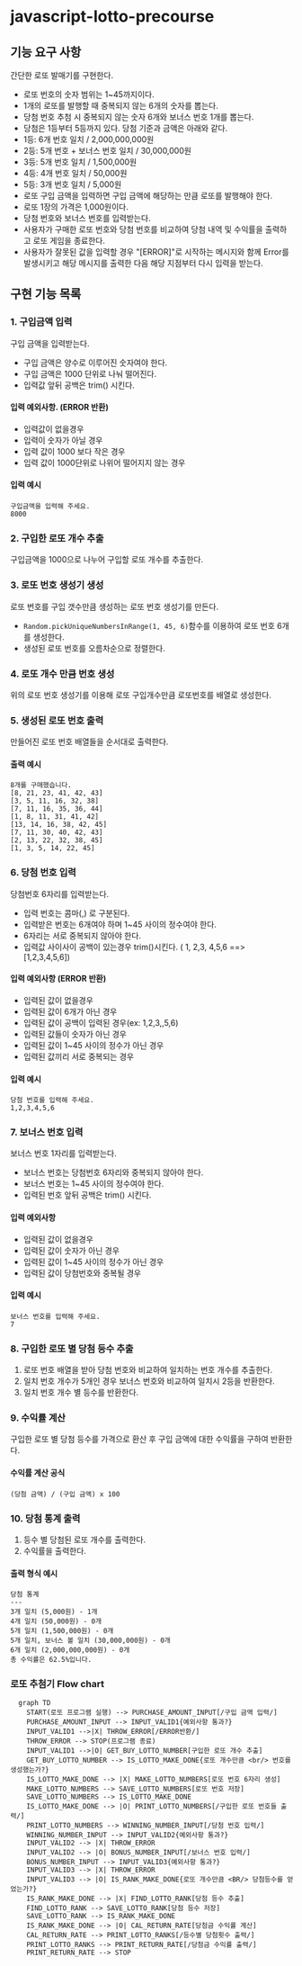 # javascript-lotto-precourse

## 기능 요구 사항

간단한 로또 발매기를 구현한다.

- 로또 번호의 숫자 범위는 1~45까지이다.
- 1개의 로또를 발행할 때 중복되지 않는 6개의 숫자를 뽑는다.
- 당첨 번호 추첨 시 중복되지 않는 숫자 6개와 보너스 번호 1개를 뽑는다.
- 당첨은 1등부터 5등까지 있다. 당첨 기준과 금액은 아래와 같다.
- 1등: 6개 번호 일치 / 2,000,000,000원
- 2등: 5개 번호 + 보너스 번호 일치 / 30,000,000원
- 3등: 5개 번호 일치 / 1,500,000원
- 4등: 4개 번호 일치 / 50,000원
- 5등: 3개 번호 일치 / 5,000원
- 로또 구입 금액을 입력하면 구입 금액에 해당하는 만큼 로또를 발행해야 한다.
- 로또 1장의 가격은 1,000원이다.
- 당첨 번호와 보너스 번호를 입력받는다.
- 사용자가 구매한 로또 번호와 당첨 번호를 비교하여 당첨 내역 및 수익률을 출력하고 로또 게임을 종료한다.
- 사용자가 잘못된 값을 입력할 경우 "[ERROR]"로 시작하는 메시지와 함께 Error를 발생시키고 해당 메시지를 출력한 다음 해당 지점부터 다시 입력을 받는다.

## 구현 기능 목록

### 1. 구입금액 입력

구입 금액을 입력받는다.

- 구입 금액은 양수로 이루어진 숫자여야 한다.
- 구입 금액은 1000 단위로 나눠 떨어진다.
- 입력값 앞뒤 공백은 trim() 시킨다.

#### 입력 예외사항. (ERROR 반환)

- 입력값이 없을경우
- 입력이 숫자가 아닐 경우
- 입력 값이 1000 보다 작은 경우
- 입력 값이 1000단위로 나위어 떨어지지 않는 경우

#### 입력 예시

```
구입금액을 입력해 주세요.
8000
```

### 2. 구입한 로또 개수 추출

구입금액을 1000으로 나누어 구입할 로또 개수를 추출한다.

### 3. 로또 번호 생성기 생성

로또 번호를 구입 갯수만큼 생성하는 로또 번호 생성기를 만든다.

- `Random.pickUniqueNumbersInRange(1, 45, 6)`함수를 이용하여 로또 번호 6개를 생성한다.
- 생성된 로또 번호를 오름차순으로 정렬한다.

### 4. 로또 개수 만큼 번호 생성

위의 로또 번호 생성기를 이용해 로또 구입개수만큼 로또번호를 배열로 생성한다.

### 5. 생성된 로또 번호 출력

만들어진 로또 번호 배열들을 순서대로 출력한다.

#### 출력 예시

```
8개를 구매했습니다.
[8, 21, 23, 41, 42, 43]
[3, 5, 11, 16, 32, 38]
[7, 11, 16, 35, 36, 44]
[1, 8, 11, 31, 41, 42]
[13, 14, 16, 38, 42, 45]
[7, 11, 30, 40, 42, 43]
[2, 13, 22, 32, 38, 45]
[1, 3, 5, 14, 22, 45]
```

### 6. 당첨 번호 입력

당첨번호 6자리를 입력받는다.

- 입력 번호는 콤마(,) 로 구분된다.
- 입력받은 번호는 6개여야 하며 1~45 사이의 정수여야 한다.
- 6자리는 서로 중복되지 않아야 한다.
- 입력값 사이사이 공백이 있는경우 trim()시킨다. ( 1, 2,3, 4,5,6 ==> [1,2,3,4,5,6])

#### 입력 예외사항 (ERROR 반환)

- 입력된 값이 없을경우
- 입력된 값이 6개가 아닌 경우
- 입력된 값이 공백이 입력된 경우(ex: 1,2,3,,5,6)
- 입력된 값들이 숫자가 아닌 경우
- 입력된 값이 1~45 사이의 정수가 아닌 경우
- 입력된 값끼리 서로 중복되는 경우

#### 입력 예시

```
당첨 번호를 입력해 주세요.
1,2,3,4,5,6
```

### 7. 보너스 번호 입력

보너스 번호 1자리를 입력받는다.

- 보너스 번호는 당첨번호 6자리와 중복되지 않아야 한다.
- 보너스 번호는 1~45 사이의 정수여야 한다.
- 입력된 번호 앞뒤 공백은 trim() 시킨다.

#### 입력 예외사항

- 입력된 값이 없을경우
- 입력된 값이 숫자가 아닌 경우
- 입력된 값이 1~45 사이의 정수가 아닌 경우
- 입력된 값이 당첨번호와 중복될 경우

#### 입력 예시

```
보너스 번호를 입력해 주세요.
7
```

### 8. 구입한 로또 별 당첨 등수 추출

1. 로또 번호 배열을 받아 당첨 번호와 비교하여 일치하는 번호 개수를 추출한다.
2. 일치 번호 개수가 5개인 경우 보너스 번호와 비교하여 일치시 2등을 반환한다.
3. 일치 번호 개수 별 등수를 반환한다.

### 9. 수익률 계산

구입한 로또 별 당첨 등수를 가격으로 환산 후 구입 금액에 대한 수익률을 구하여 반환한다.

#### 수익률 계산 공식

`(당첨 금액) / (구입 금액) x 100`

### 10. 당첨 통계 출력

1. 등수 별 당첨된 로또 개수를 출력한다.
2. 수익률을 출력한다.

#### 출력 형식 예시

```
당첨 통계
---
3개 일치 (5,000원) - 1개
4개 일치 (50,000원) - 0개
5개 일치 (1,500,000원) - 0개
5개 일치, 보너스 볼 일치 (30,000,000원) - 0개
6개 일치 (2,000,000,000원) - 0개
총 수익률은 62.5%입니다.
```

### 로또 추첨기 Flow chart

```mermaid
  graph TD
    START(로또 프로그램 실행) --> PURCHASE_AMOUNT_INPUT[/구입 금액 입력/]
    PURCHASE_AMOUNT_INPUT --> INPUT_VALID1{예외사항 통과?}
    INPUT_VALID1 -->|X| THROW_ERROR[/ERROR반환/]
    THROW_ERROR --> STOP(프로그램 종료)
    INPUT_VALID1 -->|O| GET_BUY_LOTTO_NUMBER[구입한 로또 개수 추출]
    GET_BUY_LOTTO_NUMBER --> IS_LOTTO_MAKE_DONE{로또 개수만큼 <br/> 번호를 생성했는가?}
    IS_LOTTO_MAKE_DONE --> |X| MAKE_LOTTO_NUMBERS[로또 번호 6자리 생성]
    MAKE_LOTTO_NUMBERS --> SAVE_LOTTO_NUMBERS[로또 번호 저장]
    SAVE_LOTTO_NUMBERS --> IS_LOTTO_MAKE_DONE
    IS_LOTTO_MAKE_DONE --> |O| PRINT_LOTTO_NUMBERS[/구입한 로또 번호들 출력/]
    PRINT_LOTTO_NUMBERS --> WINNING_NUMBER_INPUT[/당첨 번호 입력/]
    WINNING_NUMBER_INPUT --> INPUT_VALID2{예외사항 통과?}
    INPUT_VALID2 --> |X| THROW_ERROR
    INPUT_VALID2 --> |O| BONUS_NUMBER_INPUT[/보너스 번호 입력/]
    BONUS_NUMBER_INPUT --> INPUT_VALID3{예외사항 통과?}
    INPUT_VALID3 --> |X| THROW_ERROR
    INPUT_VALID3 --> |O| IS_RANK_MAKE_DONE{로또 개수만큼 <BR/> 당첨등수를 얻었는가?}
    IS_RANK_MAKE_DONE --> |X| FIND_LOTTO_RANK[당첨 등수 추출]
    FIND_LOTTO_RANK --> SAVE_LOTTO_RANK[당첨 등수 저장]
    SAVE_LOTTO_RANK --> IS_RANK_MAKE_DONE
    IS_RANK_MAKE_DONE --> |O| CAL_RETURN_RATE[당첨금 수익률 계산]
    CAL_RETURN_RATE --> PRINT_LOTTO_RANKS[/등수별 당첨횟수 출력/]
    PRINT_LOTTO_RANKS --> PRINT_RETURN_RATE[/당첨금 수익률 출력/]
    PRINT_RETURN_RATE --> STOP
```
